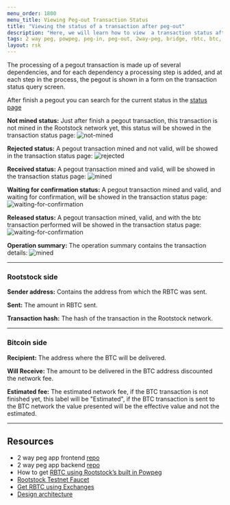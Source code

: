 ```yaml
---
menu_order: 1800
menu_title: Viewing Peg-out Transaction Status
title: "Viewing the status of a transaction after peg-out"
description: "Here, we will learn how to view  a transaction status after a peg-out."
tags: 2 way peg, powpeg, peg-in, peg-out, 2way-peg, bridge, rbtc, btc, testnet, mainnet, trezor, liquality, leger, guide, setup, integrate, use
layout: rsk
---
```


The processing of a pegout transaction is made up of several dependencies, and for each dependency a processing step is added, and at each step in the process, the pegout is shown in a form on the transaction status query screen.

After finish a pegout you can search for the current status in the [status page](https://app.2wp.rootstock.io/status)

**Not mined status:**
Just after finish a pegout transaction, this transaction is not mined in the Rootstock network yet, this status will be showed in the transaction status page:
![not-mined](/assets/img/guides/two-way-peg-app/using-hd-wallets/1-not-mined.png)

**Rejected status:**
A pegout transaction mined and not valid, will be showed in the transaction status page:
![rejected](/assets/img/guides/two-way-peg-app/using-hd-wallets/pegout-rejected.png)

**Received status:**
A pegout transaction mined and valid, will be showed in the transaction status page:
![mined](/assets/img/guides/two-way-peg-app/using-hd-wallets/2-mined.png)

**Waiting for confirmation status:**
A pegout transaction mined and valid, and waiting for confirmation, will be showed in the transaction status page:
![waiting-for-confirmation](/assets/img/guides/two-way-peg-app/using-hd-wallets/waiting-for-confirmation.png)

**Released status:**
A pegout transaction mined, valid, and with the btc transaction performed will be showed in the transaction status page:
![waiting-for-confirmation](/assets/img/guides/two-way-peg-app/using-hd-wallets/released.png)

**Operation summary:**
The operation summary contains the transaction details:
![mined](/assets/img/guides/two-way-peg-app/using-hd-wallets/operation-summary.png)

---
### Rootstock side

**Sender address:** Contains the address from which the RBTC was sent.

**Sent:** The amount in RBTC sent.

**Transaction hash:** The hash of the transaction in the Rootstock network.

--- 
### Bitcoin side

**Recipient:** The address where the BTC will be delivered.

**Will Receive:** The amount to be delivered in the BTC address discounted the network fee.

**Estimated fee:** The estimated network fee, if the BTC transaction is not finished yet, this label will be "Estimated", if the BTC transaction is sent to the BTC network the value presented will be the effective value and not the estimated.

----

## Resources
* 2 way peg app frontend [repo](https://github.com/rsksmart/2wp-app)
* 2 way peg app backend [repo](https://github.com/rsksmart/2wp-api)
* How to get [RBTC using Rootstock’s built in Powpeg](/guides/get-crypto-on-rsk/powpeg-btc-rbtc/)
* [Rootstock Testnet Faucet](https://faucet.rootstock.io/)
* [Get RBTC using Exchanges](/guides/get-crypto-on-rsk/rbtc-exchanges/)
* [Design architecture](/guides/two-way-peg-app/advanced-operations/design-architecture/)
